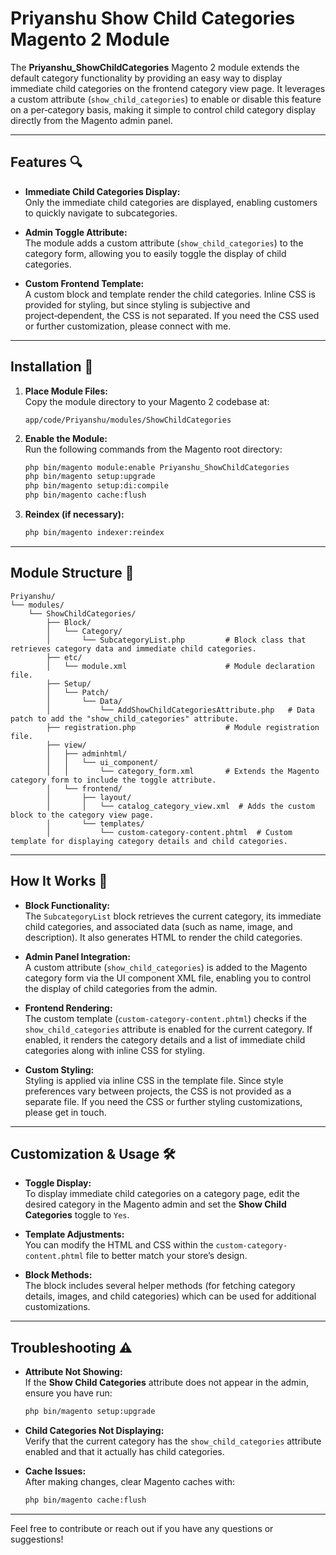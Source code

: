 
# Priyanshu Show Child Categories Magento 2 Module

The **Priyanshu_ShowChildCategories** Magento 2 module extends the default category functionality by providing an easy way to display immediate child categories on the frontend category view page. It leverages a custom attribute (`show_child_categories`) to enable or disable this feature on a per‑category basis, making it simple to control child category display directly from the Magento admin panel.

---

## Features 🔍

- **Immediate Child Categories Display:**  
  Only the immediate child categories are displayed, enabling customers to quickly navigate to subcategories.

- **Admin Toggle Attribute:**  
  The module adds a custom attribute (`show_child_categories`) to the category form, allowing you to easily toggle the display of child categories.

- **Custom Frontend Template:**  
  A custom block and template render the child categories. Inline CSS is provided for styling, but since styling is subjective and project‑dependent, the CSS is not separated. If you need the CSS used or further customization, please connect with me.

---

## Installation 🔧

1. **Place Module Files:**  
   Copy the module directory to your Magento 2 codebase at:
   ```
   app/code/Priyanshu/modules/ShowChildCategories
   ```

2. **Enable the Module:**  
   Run the following commands from the Magento root directory:
   ```bash
   php bin/magento module:enable Priyanshu_ShowChildCategories
   php bin/magento setup:upgrade
   php bin/magento setup:di:compile
   php bin/magento cache:flush
   ```

3. **Reindex (if necessary):**
   ```bash
   php bin/magento indexer:reindex
   ```

---

## Module Structure 📁

```
Priyanshu/
└── modules/
    └── ShowChildCategories/
        ├── Block/
        │   └── Category/
        │       └── SubcategoryList.php         # Block class that retrieves category data and immediate child categories.
        ├── etc/
        │   └── module.xml                      # Module declaration file.
        ├── Setup/
        │   └── Patch/
        │       └── Data/
        │           └── AddShowChildCategoriesAttribute.php   # Data patch to add the "show_child_categories" attribute.
        ├── registration.php                    # Module registration file.
        ├── view/
        │   ├── adminhtml/
        │   │   └── ui_component/
        │   │       └── category_form.xml       # Extends the Magento category form to include the toggle attribute.
        │   └── frontend/
        │       ├── layout/
        │       │   └── catalog_category_view.xml  # Adds the custom block to the category view page.
        │       └── templates/
        │           └── custom-category-content.phtml  # Custom template for displaying category details and child categories.
```

---

## How It Works 🚀

- **Block Functionality:**  
  The `SubcategoryList` block retrieves the current category, its immediate child categories, and associated data (such as name, image, and description). It also generates HTML to render the child categories.

- **Admin Panel Integration:**  
  A custom attribute (`show_child_categories`) is added to the Magento category form via the UI component XML file, enabling you to control the display of child categories from the admin.

- **Frontend Rendering:**  
  The custom template (`custom-category-content.phtml`) checks if the `show_child_categories` attribute is enabled for the current category. If enabled, it renders the category details and a list of immediate child categories along with inline CSS for styling.

- **Custom Styling:**  
  Styling is applied via inline CSS in the template file. Since style preferences vary between projects, the CSS is not provided as a separate file. If you need the CSS or further styling customizations, please get in touch.

---

## Customization & Usage 🛠️

- **Toggle Display:**  
  To display immediate child categories on a category page, edit the desired category in the Magento admin and set the **Show Child Categories** toggle to `Yes`.

- **Template Adjustments:**  
  You can modify the HTML and CSS within the `custom-category-content.phtml` file to better match your store’s design.

- **Block Methods:**  
  The block includes several helper methods (for fetching category details, images, and child categories) which can be used for additional customizations.

---

## Troubleshooting ⚠️

- **Attribute Not Showing:**  
  If the **Show Child Categories** attribute does not appear in the admin, ensure you have run:
  ```bash
  php bin/magento setup:upgrade
  ```

- **Child Categories Not Displaying:**  
  Verify that the current category has the `show_child_categories` attribute enabled and that it actually has child categories.

- **Cache Issues:**  
  After making changes, clear Magento caches with:
  ```bash
  php bin/magento cache:flush
  ```

---

Feel free to contribute or reach out if you have any questions or suggestions!

